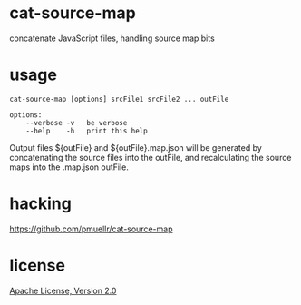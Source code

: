 cat-source-map
================================================================================

concatenate JavaScript files, handling source map bits



usage
================================================================================

    cat-source-map [options] srcFile1 srcFile2 ... outFile

    options:
        --verbose -v   be verbose
        --help    -h   print this help

Output files ${outFile} and ${outFile}.map.json will be generated by
concatenating the source files into the outFile, and recalculating the
source maps into the .map.json outFile.



hacking
================================================================================

<https://github.com/pmuellr/cat-source-map>



license
================================================================================

[Apache License, Version 2.0](http://www.apache.org/licenses/LICENSE-2.0)